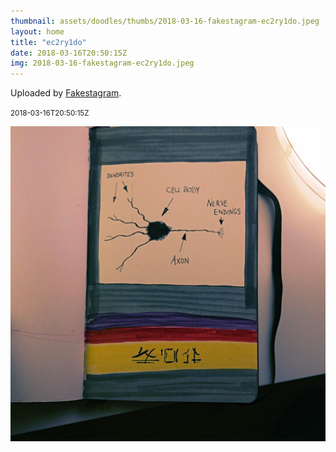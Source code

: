 ```yaml
---
thumbnail: assets/doodles/thumbs/2018-03-16-fakestagram-ec2ry1do.jpeg
layout: home
title: "ec2ry1do"
date: 2018-03-16T20:50:15Z
img: 2018-03-16-fakestagram-ec2ry1do.jpeg
---
```


Uploaded by [Fakestagram](https://github.com/opyate/fakestagram).

<small>2018-03-16T20:50:15Z</small>

![Uploaded by Fakestagram](assets/doodles/original/2018-03-16-fakestagram-ec2ry1do.jpeg)
